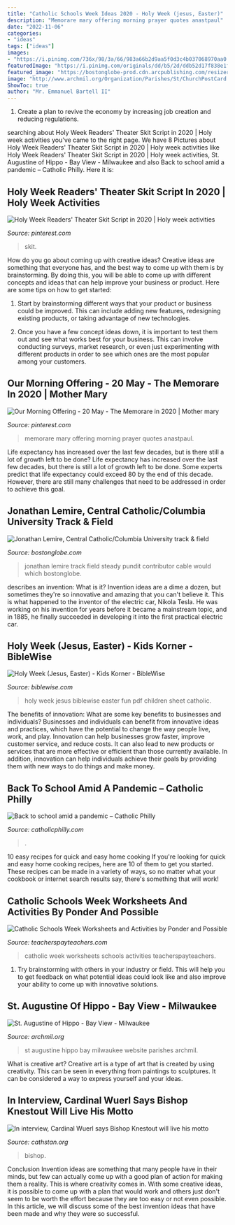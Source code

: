 ```yaml
---
title: "Catholic Schools Week Ideas 2020 - Holy Week (jesus, Easter)"
description: "Memorare mary offering morning prayer quotes anastpaul"
date: "2022-11-06"
categories:
- "ideas"
tags: ["ideas"]
images:
- "https://i.pinimg.com/736x/98/3a/66/983a66b2d9aa5f0d3c4b037068970aa0.jpg"
featuredImage: "https://i.pinimg.com/originals/dd/b5/2d/ddb52d17f838e1f8cdbe750363cf097b.jpg"
featured_image: "https://bostonglobe-prod.cdn.arcpublishing.com/resizer/aWzFU2SdRIsgI3_2tvGbN8EngDo=/506x0/arc-anglerfish-arc2-prod-bostonglobe.s3.amazonaws.com/public/SX32RYUBJUI6JFUXQY3DVQS7P4.jpg"
image: "http://www.archmil.org/Organization/Parishes/St/ChurchPostCard.jpg"
ShowToc: true
author: "Mr. Emmanuel Bartell II"
---
```



1. Create a plan to revive the economy by increasing job creation and reducing regulations. 

	

		
searching about Holy Week Readers&#039; Theater Skit Script in 2020 | Holy week activities you've came to the right page. We have 8 Pictures about Holy Week Readers&#039; Theater Skit Script in 2020 | Holy week activities like Holy Week Readers&#039; Theater Skit Script in 2020 | Holy week activities, St. Augustine of Hippo - Bay View - Milwaukee and also Back to school amid a pandemic – Catholic Philly. Here it is:
		
    
## Holy Week Readers&#039; Theater Skit Script In 2020 | Holy Week Activities

<img loading=lazy src="https://i.pinimg.com/736x/98/3a/66/983a66b2d9aa5f0d3c4b037068970aa0.jpg" onerror="this.onerror=null;this.src='https://tse2.mm.bing.net/th?id=OIP.h-78zXnNYlXnFDo0P6RYVwHaLH&amp;pid=15.1';" alt="Holy Week Readers&#039; Theater Skit Script in 2020 | Holy week activities">

_Source: pinterest.com_

>skit. 

	

How do you go about coming up with creative ideas?
Creative ideas are something that everyone has, and the best way to come up with them is by brainstorming. By doing this, you will be able to come up with different concepts and ideas that can help improve your business or product. Here are some tips on how to get started:
1. Start by brainstorming different ways that your product or business could be improved. This can include adding new features, redesigning existing products, or taking advantage of new technologies.

2. Once you have a few concept ideas down, it is important to test them out and see what works best for your business. This can involve conducting surveys, market research, or even just experimenting with different products in order to see which ones are the most popular among your customers.


    
## Our Morning Offering - 20 May - The Memorare In 2020 | Mother Mary

<img loading=lazy src="https://i.pinimg.com/originals/dd/b5/2d/ddb52d17f838e1f8cdbe750363cf097b.jpg" onerror="this.onerror=null;this.src='https://tse4.mm.bing.net/th?id=OIP.7rB4fDr47WwByUVkROckiAHaNJ&amp;pid=15.1';" alt="Our Morning Offering - 20 May - The Memorare in 2020 | Mother mary">

_Source: pinterest.com_

>memorare mary offering morning prayer quotes anastpaul. 

	

Life expectancy has increased over the last few decades, but is there still a lot of growth left to be done?
Life expectancy has increased over the last few decades, but there is still a lot of growth left to be done. Some experts predict that life expectancy could exceed 80 by the end of this decade. However, there are still many challenges that need to be addressed in order to achieve this goal.

    
## Jonathan Lemire, Central Catholic/Columbia University Track &amp; Field

<img loading=lazy src="https://bostonglobe-prod.cdn.arcpublishing.com/resizer/aWzFU2SdRIsgI3_2tvGbN8EngDo=/506x0/arc-anglerfish-arc2-prod-bostonglobe.s3.amazonaws.com/public/SX32RYUBJUI6JFUXQY3DVQS7P4.jpg" onerror="this.onerror=null;this.src='https://tse4.mm.bing.net/th?id=OIP.gQpJtf68-5Z609wJxEhWYQHaMR&amp;pid=15.1';" alt="Jonathan Lemire, Central Catholic/Columbia University track &amp; field">

_Source: bostonglobe.com_

>jonathan lemire track field steady pundit contributor cable would which bostonglobe. 

	

describes an invention: What is it?
Invention ideas are a dime a dozen, but sometimes they're so innovative and amazing that you can't believe it. This is what happened to the inventor of the electric car, Nikola Tesla. He was working on his invention for years before it became a mainstream topic, and in 1885, he finally succeeded in developing it into the first practical electric car.

    
## Holy Week (Jesus, Easter) - Kids Korner - BibleWise

<img loading=lazy src="http://www.biblewise.com/kids/images/fun/holy-week-thumb.png" onerror="this.onerror=null;this.src='https://tse4.mm.bing.net/th?id=OIP.Nd4jKnMEyds8thll4Cq69gHaJ5&amp;pid=15.1';" alt="Holy Week (Jesus, Easter) - Kids Korner - BibleWise">

_Source: biblewise.com_

>holy week jesus biblewise easter fun pdf children sheet catholic. 

	

The benefits of innovation: What are some key benefits to businesses and individuals?
Businesses and individuals can benefit from innovative ideas and practices, which have the potential to change the way people live, work, and play. Innovation can help businesses grow faster, improve customer service, and reduce costs. It can also lead to new products or services that are more effective or efficient than those currently available. In addition, innovation can help individuals achieve their goals by providing them with new ways to do things and make money.

    
## Back To School Amid A Pandemic – Catholic Philly

<img loading=lazy src="https://catholicphilly.com/media-files/2020/08/Back-to-school-chalk-796x531.jpeg" onerror="this.onerror=null;this.src='https://tse4.mm.bing.net/th?id=OIP.OyJQ_0yPW_Bjw6Q7EAIX4AHaE8&amp;pid=15.1';" alt="Back to school amid a pandemic – Catholic Philly">

_Source: catholicphilly.com_

>. 

	

10 easy recipes for quick and easy home cooking
If you're looking for quick and easy home cooking recipes, here are 10 of them to get you started. These recipes can be made in a variety of ways, so no matter what your cookbook or internet search results say, there's something that will work!

    
## Catholic Schools Week Worksheets And Activities By Ponder And Possible

<img loading=lazy src="https://ecdn.teacherspayteachers.com/thumbitem/Catholic-Schools-Week-Worksheets-and-Activities-3568666-1547743111/original-3568666-2.jpg" onerror="this.onerror=null;this.src='https://tse1.mm.bing.net/th?id=OIP.rbNSoIHTHAx718zP1XYGBAAAAA&amp;pid=15.1';" alt="Catholic Schools Week Worksheets and Activities by Ponder and Possible">

_Source: teacherspayteachers.com_

>catholic week worksheets schools activities teacherspayteachers. 

	

1. Try brainstorming with others in your industry or field. This will help you to get feedback on what potential ideas could look like and also improve your ability to come up with innovative solutions.

    
## St. Augustine Of Hippo - Bay View - Milwaukee

<img loading=lazy src="http://www.archmil.org/Organization/Parishes/St/ChurchPostCard.jpg" onerror="this.onerror=null;this.src='https://tse3.mm.bing.net/th?id=OIP.gcvRUplztmx6KJjyliIO1AHaEt&amp;pid=15.1';" alt="St. Augustine of Hippo - Bay View - Milwaukee">

_Source: archmil.org_

>st augustine hippo bay milwaukee website parishes archmil. 

	

What is creative art?
Creative art is a type of art that is created by using creativity. This can be seen in everything from paintings to sculptures. It can be considered a way to express yourself and your ideas.

    
## In Interview, Cardinal Wuerl Says Bishop Knestout Will Live His Motto

<img loading=lazy src="https://cathstan.org/system/images/W1siZiIsIjIwMTgvMTIvMTMvMnVzaWJ5OTRsa183MjU5MDIwMTgxMjEzXzU0M18xbWNpYmkxLmpwZyJdLFsicCIsImNvYWxlc2NlIl0sWyJwIiwidGh1bWIiLCIxMjAweCJdLFsicCIsIm9wdGltaXplIl1d/image.jpg" onerror="this.onerror=null;this.src='https://tse3.mm.bing.net/th?id=OIP.MrVEg_ffZriaAR6z7bQX-AHaKN&amp;pid=15.1';" alt="In interview, Cardinal Wuerl says Bishop Knestout will live his motto">

_Source: cathstan.org_

>bishop. 

	

Conclusion
Invention ideas are something that many people have in their minds, but few can actually come up with a good plan of action for making them a reality. This is where creativity comes in. With some creative ideas, it is possible to come up with a plan that would work and others just don't seem to be worth the effort because they are too easy or not even possible. In this article, we will discuss some of the best invention ideas that have been made and why they were so successful.

